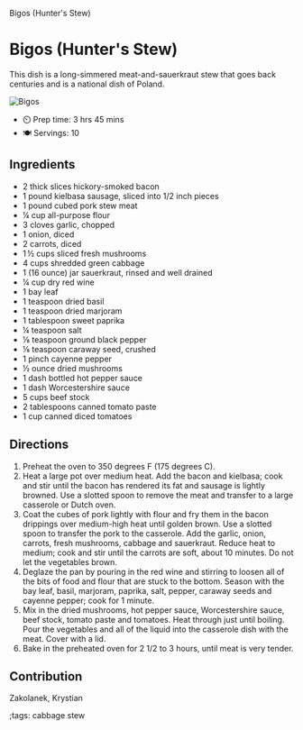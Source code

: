 Bigos (Hunter's Stew)

# Bigos (Hunter's Stew)

This dish is a long-simmered meat-and-sauerkraut stew that goes back centuries and is a national dish of Poland.

![Bigos](pix/Bigos.webp)

- ⏲️ Prep time: 3 hrs 45 mins 
- 🍽️ Servings: 10

## Ingredients

- 2 thick slices hickory-smoked bacon
- 1 pound kielbasa sausage, sliced into 1/2 inch pieces
- 1 pound cubed pork stew meat
- ¼ cup all-purpose flour
- 3 cloves garlic, chopped
- 1 onion, diced
- 2 carrots, diced
- 1 ½ cups sliced fresh mushrooms
- 4 cups shredded green cabbage
- 1 (16 ounce) jar sauerkraut, rinsed and well drained
- ¼ cup dry red wine
- 1 bay leaf
- 1 teaspoon dried basil
- 1 teaspoon dried marjoram
- 1 tablespoon sweet paprika
- ¼ teaspoon salt
- ⅛ teaspoon ground black pepper
- ⅛ teaspoon caraway seed, crushed
- 1 pinch cayenne pepper
- ½ ounce dried mushrooms
- 1 dash bottled hot pepper sauce
- 1 dash Worcestershire sauce
- 5 cups beef stock
- 2 tablespoons canned tomato paste
- 1 cup canned diced tomatoes

## Directions

1. Preheat the oven to 350 degrees F (175 degrees C).
2. Heat a large pot over medium heat. Add the bacon and kielbasa; cook and stir until the bacon has rendered its fat and sausage is lightly browned. Use a slotted spoon to remove the meat and transfer to a large casserole or Dutch oven.
3. Coat the cubes of pork lightly with flour and fry them in the bacon drippings over medium-high heat until golden brown. Use a slotted spoon to transfer the pork to the casserole. Add the garlic, onion, carrots, fresh mushrooms, cabbage and sauerkraut. Reduce heat to medium; cook and stir until the carrots are soft, about 10 minutes. Do not let the vegetables brown.
4. Deglaze the pan by pouring in the red wine and stirring to loosen all of the bits of food and flour that are stuck to the bottom. Season with the bay leaf, basil, marjoram, paprika, salt, pepper, caraway seeds and cayenne pepper; cook for 1 minute.
5. Mix in the dried mushrooms, hot pepper sauce, Worcestershire sauce, beef stock, tomato paste and tomatoes. Heat through just until boiling. Pour the vegetables and all of the liquid into the casserole dish with the meat. Cover with a lid.
6. Bake in the preheated oven for 2 1/2 to 3 hours, until meat is very tender.

## Contribution

Zakolanek, Krystian

;tags: cabbage stew  
